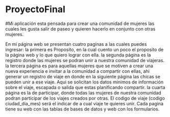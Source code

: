 # ProyectoFinal

#Mi aplicación esta pensada para crear una comunidad de mujeres las cuales les gusta salir de paseo y quieren hacerlo en conjunto con otras mujeres.

En mi página web se presentan cuatro paginas a las cuales puedes ingresar:
la primera es Proposito, en la cual cuento un poco el proposito de la página web y lo que quiero lograr con ella.
la segunda página es la registro donde las mujeres se podran unir a nuestra comunidad de viajeras.
la tercera página es para aquellas mujeres que se motiven a crear una nueva experiencia e invitar a la comunidad a compartir con ellas, ahi generar un registro de viaje en donde en la siguiente página las chicas se pueden unir a ese viaje. Aqui se solicitan los datos minimos de información sobre el viaje, escapada o salida  que estas planificando compartir.
la cuarta página es la de participar, donde todas las mujeres de nuestra comunidad podran participar de los viajes creados por otras. El codigo de viaje (codigo ciudad_dia_mes) será el indicar de a cual viaje te quieres unir.
Cada pagina tiene su web con las tablas de bases de datos y web con los formularios.

